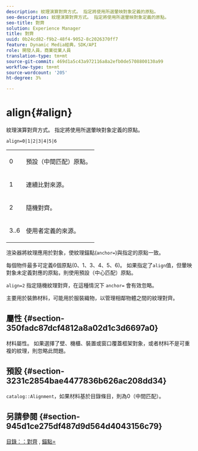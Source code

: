 ```yaml
---
description: 紋理演算對齊方式。 指定將使用所選暈映對象定義的原點。
seo-description: 紋理演算對齊方式。 指定將使用所選暈映對象定義的原點。
seo-title: 對齊
solution: Experience Manager
title: 對齊
uuid: 0b24cd82-f9b2-48f4-9052-8c2026370ff7
feature: Dynamic Media經典，SDK/API
role: 開發人員，商業從業人員
translation-type: tm+mt
source-git-commit: 469d1a5c43a972116a8a2efb0de5708800130a99
workflow-type: tm+mt
source-wordcount: '205'
ht-degree: 3%

---
```



# align{#align}

紋理演算對齊方式。 指定將使用所選暈映對象定義的原點。

`align=0|1|2|3|4|5|6`

<table id="simpletable_D15233999E35488EB2F933BD72798E2F"> 
 <tr class="strow"> 
  <td class="stentry"> <p>0 </p></td> 
  <td class="stentry"> <p>預設（中間匹配）原點。 </p></td> 
 </tr> 
 <tr class="strow"> 
  <td class="stentry"> <p>1 </p></td> 
  <td class="stentry"> <p>連續比對來源。 </p></td> 
 </tr> 
 <tr class="strow"> 
  <td class="stentry"> <p>2 </p></td> 
  <td class="stentry"> <p>隨機對齊。 </p></td> 
 </tr> 
 <tr class="strow"> 
  <td class="stentry"> <p>3..6 </p></td> 
  <td class="stentry"> <p>使用者定義的來源。 </p></td> 
 </tr> 
</table>

渲染器將紋理應用於對象，使紋理錨點(`anchor=`)與指定的原點一致。

每個物件最多可定義6個原點(0、1、3、4、5、6)。 如果指定了`align`值，但暈映對象未定義對應的原點，則使用預設（中心匹配）原點。

`align=2` 指定隨機紋理對齊，在這種情況下 `anchor=` 會有效忽略。

主要用於裝飾材料，可能用於服裝織物，以管理相鄰物體之間的紋理對齊。

## 屬性 {#section-350fadc87dcf4812a8a02d1c3d6697a0}

材料屬性。 如果選擇了壁、機櫃、裝置或窗口覆蓋框架對象，或者材料不是可重複的紋理，則忽略此問題。

## 預設 {#section-3231c2854bae4477836b626ac208dd34}

`catalog::Alignment`，如果材料基於目錄條目，則為0（中間匹配）。

## 另請參閱 {#section-945d1ce275df487d9d564d4043156c79}

[目錄：：對齊](../../../../../ir-api/material-cat/image-rendering-api-ref/c-ir-material-catalog/c-ir-material-data-reference/r-ir-alignment.md#reference-e52152e8dc244d0aa13b40c615d0f399) , [錨點=](../../../../../ir-api/http-protocol/image-rendering-api-ref/c-ir-http-protocol-ref/c-ir-http-protocol-command-reference/r-ir-http-anchor.md#reference-d53923d785c9442997dc7f2199524c26)
